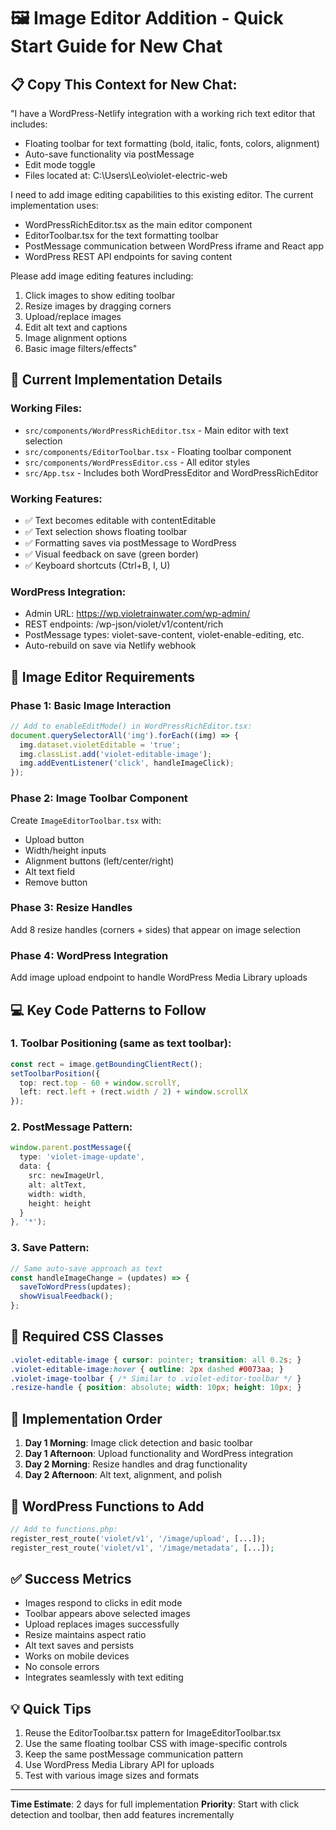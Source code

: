 # 🖼️ Image Editor Addition - Quick Start Guide for New Chat

## 📋 Copy This Context for New Chat:

"I have a WordPress-Netlify integration with a working rich text editor that includes:
- Floating toolbar for text formatting (bold, italic, fonts, colors, alignment)
- Auto-save functionality via postMessage
- Edit mode toggle
- Files located at: C:\Users\Leo\violet-electric-web

I need to add image editing capabilities to this existing editor. The current implementation uses:
- WordPressRichEditor.tsx as the main editor component
- EditorToolbar.tsx for the text formatting toolbar
- PostMessage communication between WordPress iframe and React app
- WordPress REST API endpoints for saving content

Please add image editing features including:
1. Click images to show editing toolbar
2. Resize images by dragging corners
3. Upload/replace images
4. Edit alt text and captions
5. Image alignment options
6. Basic image filters/effects"

## 🎯 Current Implementation Details

### Working Files:
- `src/components/WordPressRichEditor.tsx` - Main editor with text selection
- `src/components/EditorToolbar.tsx` - Floating toolbar component
- `src/components/WordPressEditor.css` - All editor styles
- `src/App.tsx` - Includes both WordPressEditor and WordPressRichEditor

### Working Features:
- ✅ Text becomes editable with contentEditable
- ✅ Text selection shows floating toolbar
- ✅ Formatting saves via postMessage to WordPress
- ✅ Visual feedback on save (green border)
- ✅ Keyboard shortcuts (Ctrl+B, I, U)

### WordPress Integration:
- Admin URL: https://wp.violetrainwater.com/wp-admin/
- REST endpoints: /wp-json/violet/v1/content/rich
- PostMessage types: violet-save-content, violet-enable-editing, etc.
- Auto-rebuild on save via Netlify webhook

## 🔧 Image Editor Requirements

### Phase 1: Basic Image Interaction
```typescript
// Add to enableEditMode() in WordPressRichEditor.tsx:
document.querySelectorAll('img').forEach((img) => {
  img.dataset.violetEditable = 'true';
  img.classList.add('violet-editable-image');
  img.addEventListener('click', handleImageClick);
});
```

### Phase 2: Image Toolbar Component
Create `ImageEditorToolbar.tsx` with:
- Upload button
- Width/height inputs
- Alignment buttons (left/center/right)
- Alt text field
- Remove button

### Phase 3: Resize Handles
Add 8 resize handles (corners + sides) that appear on image selection

### Phase 4: WordPress Integration
Add image upload endpoint to handle WordPress Media Library uploads

## 💻 Key Code Patterns to Follow

### 1. Toolbar Positioning (same as text toolbar):
```typescript
const rect = image.getBoundingClientRect();
setToolbarPosition({
  top: rect.top - 60 + window.scrollY,
  left: rect.left + (rect.width / 2) + window.scrollX
});
```

### 2. PostMessage Pattern:
```typescript
window.parent.postMessage({
  type: 'violet-image-update',
  data: {
    src: newImageUrl,
    alt: altText,
    width: width,
    height: height
  }
}, '*');
```

### 3. Save Pattern:
```typescript
// Same auto-save approach as text
const handleImageChange = (updates) => {
  saveToWordPress(updates);
  showVisualFeedback();
};
```

## 🎨 Required CSS Classes

```css
.violet-editable-image { cursor: pointer; transition: all 0.2s; }
.violet-editable-image:hover { outline: 2px dashed #0073aa; }
.violet-image-toolbar { /* Similar to .violet-editor-toolbar */ }
.resize-handle { position: absolute; width: 10px; height: 10px; }
```

## 🚀 Implementation Order

1. **Day 1 Morning**: Image click detection and basic toolbar
2. **Day 1 Afternoon**: Upload functionality and WordPress integration  
3. **Day 2 Morning**: Resize handles and drag functionality
4. **Day 2 Afternoon**: Alt text, alignment, and polish

## 📝 WordPress Functions to Add

```php
// Add to functions.php:
register_rest_route('violet/v1', '/image/upload', [...]);
register_rest_route('violet/v1', '/image/metadata', [...]);
```

## ✅ Success Metrics

- Images respond to clicks in edit mode
- Toolbar appears above selected images
- Upload replaces images successfully
- Resize maintains aspect ratio
- Alt text saves and persists
- Works on mobile devices
- No console errors
- Integrates seamlessly with text editing

## 💡 Quick Tips

1. Reuse the EditorToolbar.tsx pattern for ImageEditorToolbar.tsx
2. Use the same floating toolbar CSS with image-specific controls
3. Keep the same postMessage communication pattern
4. Use WordPress Media Library API for uploads
5. Test with various image sizes and formats

---

**Time Estimate**: 2 days for full implementation
**Priority**: Start with click detection and toolbar, then add features incrementally